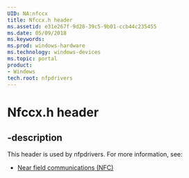 ```yaml
---
UID: NA:nfccx
title: Nfccx.h header
ms.assetid: e31e267f-9d28-39c5-9b01-ccb44c235455
ms.date: 05/09/2018
ms.keywords: 
ms.prod: windows-hardware
ms.technology: windows-devices
ms.topic: portal
product:
- Windows
tech.root: nfpdrivers
---
```


# Nfccx.h header


## -description


This header is used by nfpdrivers. For more information, see:

- [Near field communications (NFC)](../_nfpdrivers/index.md)
